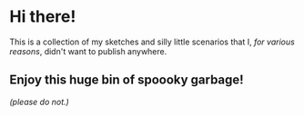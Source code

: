 # Hi there! 
This is a collection of my sketches and silly little scenarios that I, *for various reasons*, didn't want to publish anywhere.

## Enjoy this huge bin of spoooky garbage!
*(please do not.)*
